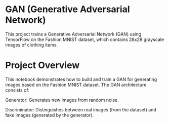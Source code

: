 # GAN (Generative Adversarial Network)

This project trains a Generative Adversarial Network (GAN) using TensorFlow on the Fashion MNIST dataset, which contains 28x28 grayscale images of clothing items.

# Project Overview

This notebook demonstrates how to build and train a GAN for generating images based on the Fashion MNIST dataset. The GAN architecture consists of:

Generator: Generates new images from random noise.

Discriminator: Distinguishes between real images (from the dataset) and fake images (generated by the generator).

